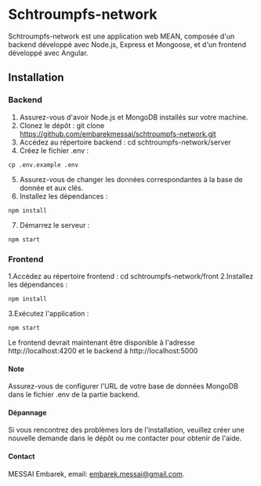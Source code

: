 # Schtroumpfs-network
Schtroumpfs-network est une application web MEAN, composée d'un backend développé avec Node.js, Express et Mongoose, et d'un frontend développé avec Angular.

## Installation
### Backend

1. Assurez-vous d'avoir Node.js et MongoDB installés sur votre machine.
2. Clonez le dépôt : git clone https://github.com/embarekmessai/schtroumpfs-network.git
3. Accédez au répertoire backend : cd schtroumpfs-network/server
4. Créez le fichier .env :
```
cp .env.example .env
```
5. Assurez-vous de changer les données correspondantes à la base de donnée et aux clés.
6. Installez les dépendances : 
```
npm install
```
7. Démarrez le serveur : 
```
npm start
```


### Frontend

1.Accédez au répertoire frontend : cd schtroumpfs-network/front
2.Installez les dépendances : 
```
npm install
```
3.Exécutez l'application : 
```
npm start
```

Le frontend devrait maintenant être disponible à l'adresse http://localhost:4200 et le backend à http://localhost:5000

#### Note
Assurez-vous de configurer l'URL de votre base de données MongoDB dans le fichier .env de la partie backend.

#### Dépannage
Si vous rencontrez des problèmes lors de l'installation, veuillez créer une nouvelle demande dans le dépôt ou me contacter pour obtenir de l'aide.

#### Contact
MESSAI Embarek, email: embarek.messai@gmail.com.


